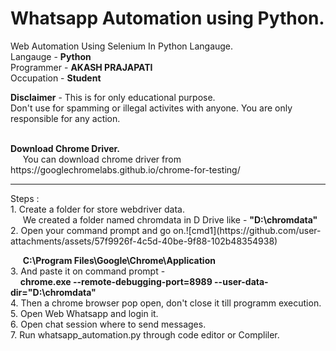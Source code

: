 # Whatsapp Automation using Python.
Web Automation Using Selenium In Python Langauge.
<br>
Langauge - <b>Python</b>
<br>
Programmer - <b>AKASH PRAJAPATI</b>
<br>
Occupation - <b>Student</b>

<b>Disclaimer</b> - This is for only educational purpose.<br>
Don't use for spamming or illegal activites with anyone. You are only responsible for any action.

<br>
<b>Download Chrome Driver.</b><br>
&nbsp;&nbsp;&nbsp;&nbsp;&nbsp;You can download chrome driver from https://googlechromelabs.github.io/chrome-for-testing/

<hr>
Steps : <br>
1. Create a folder for store webdriver data.<br>
&nbsp;&nbsp;&nbsp;&nbsp&nbsp;We created a folder named chromdata in D Drive like - <b>"D:\chromdata"</b><br>
2. Open your command prompt and go on.![cmd1](https://github.com/user-attachments/assets/57f9926f-4c5d-40be-9f88-102b48354938)


&nbsp;&nbsp;&nbsp;&nbsp;&nbsp;<b>C:\Program Files\Google\Chrome\Application</b><br>
3. And paste it on command prompt - <br>&nbsp;&nbsp;&nbsp;&nbsp;<b>chrome.exe --remote-debugging-port=8989 --user-data-dir="D:\chromdata"</b><br>
4. Then a chrome browser pop open, don't close it till programm execution.<br>
5. Open Web Whatsapp and login it.<br>
6. Open chat session where to send messages.<br>
7. Run whatsapp_automation.py through code editor or Compliler.
